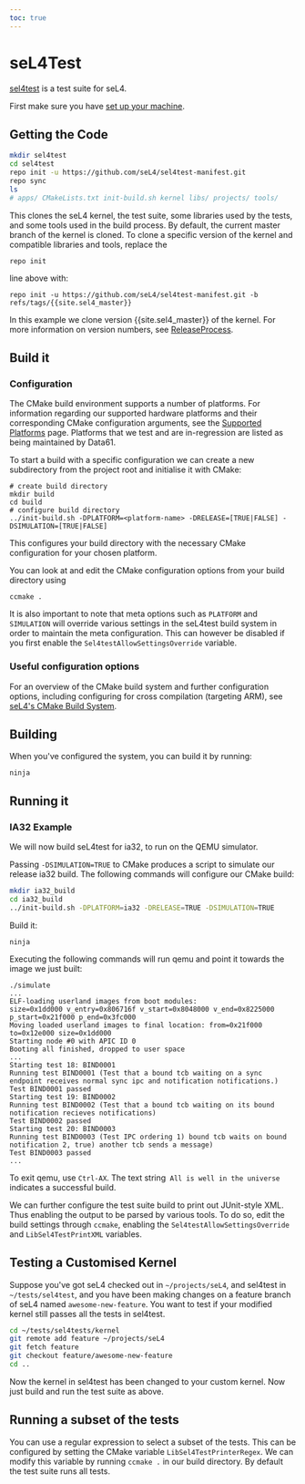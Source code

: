 ```yaml
---
toc: true
---
```

# seL4Test

[sel4test](https://github.com/seL4/sel4test-manifest) is a test suite for seL4.

First make sure you have
[set up your machine](/HostDependencies#sel4-build-dependencies).

## Getting the Code 

```bash
mkdir sel4test
cd sel4test
repo init -u https://github.com/seL4/sel4test-manifest.git
repo sync
ls
# apps/ CMakeLists.txt init-build.sh kernel libs/ projects/ tools/
```

This clones the seL4 kernel, the test suite, some libraries used by the
tests, and some tools used in the build process. By default, the current
master branch of the kernel is cloned. To clone a specific version of
the kernel and compatible libraries and tools, replace the
```
repo init
```
line above with:
```
repo init -u https://github.com/seL4/sel4test-manifest.git -b refs/tags/{{site.sel4_master}}
```

In this example we clone version {{site.sel4_master}} of the kernel. For more information on version
numbers, see [ReleaseProcess](/ReleaseProcess#version-numbers).

## Build it
### Configuration

The CMake build environment supports a number of platforms. For information regarding our supported hardware platforms and their corresponding CMake
configuration arguments, see the [Supported Platforms](/Hardware) page. Platforms that we test and are in-regression are listed as being maintained by Data61.

To start a build with a specific configuration we can create a new subdirectory from the project root
and initialise it with CMake:

```
# create build directory
mkdir build
cd build
# configure build directory
../init-build.sh -DPLATFORM=<platform-name> -DRELEASE=[TRUE|FALSE] -DSIMULATION=[TRUE|FALSE]
```
This configures your build directory with the necessary CMake configuration for your chosen platform.

You can look at and edit the CMake configuration options from your build directory using

```
ccmake .
```

It is also important to note that meta options such as `PLATFORM` and `SIMULATION` will override various settings in the
seL4test build system in order to maintain the meta configuration. This can however be disabled if you first
enable the `Sel4testAllowSettingsOverride` variable.

### Useful configuration options
For an overview of the CMake build system and further configuration options, including configuring for
cross compilation (targeting ARM), see [seL4's CMake Build System](/Developing/Building/Using).

## Building
When you've configured the system, you can build it by running:

```
ninja
```

## Running it

### IA32 Example
We will now build seL4test for ia32, to run on the QEMU simulator.

Passing `-DSIMULATION=TRUE` to CMake produces a script to simulate our release ia32 build. The following commands
will configure our CMake build:

```bash
mkdir ia32_build
cd ia32_build
../init-build.sh -DPLATFORM=ia32 -DRELEASE=TRUE -DSIMULATION=TRUE
```

Build it:
```
ninja
```

Executing the following commands will run qemu and point it towards the image we just built:
```
./simulate
...
ELF-loading userland images from boot modules:
size=0x1dd000 v_entry=0x806716f v_start=0x8048000 v_end=0x8225000 p_start=0x21f000 p_end=0x3fc000
Moving loaded userland images to final location: from=0x21f000 to=0x12e000 size=0x1dd000
Starting node #0 with APIC ID 0
Booting all finished, dropped to user space
...
Starting test 18: BIND0001
Running test BIND0001 (Test that a bound tcb waiting on a sync endpoint receives normal sync ipc and notification notifications.)
Test BIND0001 passed
Starting test 19: BIND0002
Running test BIND0002 (Test that a bound tcb waiting on its bound notification recieves notifications)
Test BIND0002 passed
Starting test 20: BIND0003
Running test BIND0003 (Test IPC ordering 1) bound tcb waits on bound notification 2, true) another tcb sends a message)
Test BIND0003 passed
...
```
To exit qemu, use `Ctrl-AX`. The text string` All is well in the universe` indicates a successful build.

We can further configure the test suite build to print out JUnit-style XML. Thus enabling the output to be parsed by various tools.
To do so, edit the build settings through `ccmake`, enabling the `Sel4testAllowSettingsOverride` and `LibSel4TestPrintXML` variables.

## Testing a Customised Kernel

Suppose you've got seL4 checked out in `~/projects/seL4`, and sel4test in
`~/tests/sel4test`, and you have been making changes on a feature branch of seL4 named
`awesome-new-feature`. You want to test if your modified kernel
still passes all the tests in sel4test.

```bash
cd ~/tests/sel4tests/kernel
git remote add feature ~/projects/seL4
git fetch feature
git checkout feature/awesome-new-feature
cd ..
```

Now the kernel in sel4test has been changed to your custom kernel.
Now just build and run the test suite as above.

## Running a subset of the tests
You can use a regular expression to select a subset of the
tests. This can be configured by setting the CMake variable `LibSel4TestPrinterRegex`. We can modify this
variable by running `ccmake .` in our build directory. By default the test suite runs all tests.
